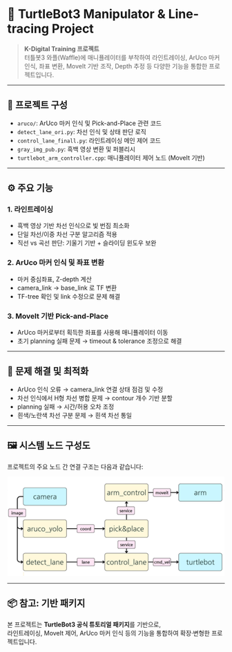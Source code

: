 # 📌 TurtleBot3 Manipulator & Line-tracing Project

> **K-Digital Training 프로젝트**  
> 터틀봇3 와플(Waffle)에 매니퓰레이터를 부착하여 라인트레이싱, ArUco 마커 인식, 좌표 변환, MoveIt 기반 조작, Depth 추정 등 다양한 기능을 통합한 프로젝트입니다.

---

## 📁 프로젝트 구성
- `aruco/`: ArUco 마커 인식 및 Pick-and-Place 관련 코드
- `detect_lane_ori.py`: 차선 인식 및 상태 판단 로직
- `control_lane_finall.py`: 라인트레이싱 메인 제어 코드
- `gray_img_pub.py`: 흑백 영상 변환 및 퍼블리시
- `turtlebot_arm_controller.cpp`: 매니퓰레이터 제어 노드 (MoveIt 기반)

---

## ⚙️ 주요 기능

### 1. 라인트레이싱
- 흑백 영상 기반 차선 인식으로 빛 번짐 최소화
- 단일 차선/이중 차선 구분 알고리즘 적용
- 직선 vs 곡선 판단: 기울기 기반 + 슬라이딩 윈도우 보완

### 2. ArUco 마커 인식 및 좌표 변환
- 마커 중심좌표, Z-depth 계산
- camera_link → base_link 로 TF 변환
- TF-tree 확인 및 link 수정으로 문제 해결

### 3. MoveIt 기반 Pick-and-Place
- ArUco 마커로부터 획득한 좌표를 사용해 매니퓰레이터 이동
- 초기 planning 실패 문제 → timeout & tolerance 조정으로 해결

---

## 🧪 문제 해결 및 최적화
- ArUco 인식 오류 → camera_link 연결 상태 점검 및 수정
- 차선 인식에서 H형 차선 병합 문제 → contour 개수 기반 분할
- planning 실패 → 시간/허용 오차 조정
- 흰색/노란색 차선 구분 문제 → 흰색 차선 통일

---


## 🖼 시스템 노드 구성도

프로젝트의 주요 노드 간 연결 구조는 다음과 같습니다:

![System Node Architecture](system_architecture.png)

---

## 📦 참고: 기반 패키지

본 프로젝트는 **TurtleBot3 공식 튜토리얼 패키지**를 기반으로,  
라인트레이싱, MoveIt 제어, ArUco 마커 인식 등의 기능을 통합하여 확장·변형한 프로젝트입니다.
